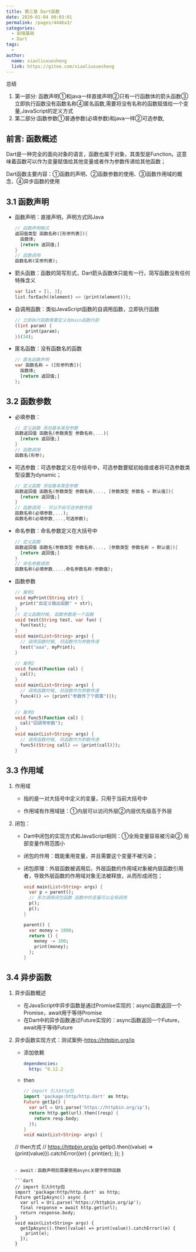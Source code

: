 ```yaml
---
title: 第三章 Dart函数
date: 2020-01-04 00:03:01
permalink: /pages/4446a3/
categories:
  - 前端基础
  - Dart
tags:
  - 
author: 
  name: xiaoliuxuesheng
  link: https://gitee.com/xiaoliuxuesheng
---
```


总结

1. 第一部分: 函数声明①和java一样直接声明②只有一行函数体的箭头函数③立即执行函数没有函数名称④匿名函数,需要将没有名称的函数赋值给一个变量,JavaScript的定义方式
2. 第二部分:函数参数①普通参数(必填参数)和java一样②可选参数,

## 前言: 函数概述

​		Dart是一种完全的面向对象的语言，函数也属于对象，其类型是Function。这意味着函数可以作为变量赋值给其他变量或者作为参数传递给其他函数；

​		Dart函数主要内容：①函数的声明、②函数参数的使用、③函数作用域的概念、④异步函数的使用

## 3.1 函数声明

- 函数声明：直接声明，声明方式同Java

  ```dart
  // 函数声明格式
  返回值类型 函数名称([形参列表]){
    函数体;
    [return 返回值;]
  }
  // 函数调用
  函数名称(实参列表);
  ```

- 箭头函数：函数的简写形式，Dart箭头函数体只能有一行，简写函数没有任何特殊含义

  ```dart
  var list = [1, 3];
  list.forEach((element) => {print(element)});
  ```

- 自调用函数：类似JavaScript函数的自调用函数，立即执行函数

  ```dart
  // 立即执行函数需要定义在main函数内部
  ((int param) {
      print(param); 
  })(34);
  ```

- 匿名函数：没有函数名的函数

  ```dart
  // 匿名函数声明
  var 函数名称 = ([形参列表]){
  	函数体;
    [return 返回值;]
  };
  ```

## 3.2 函数参数

- 必填参数：

  ```dart
  // 定义函数 添加基本类型参数
  函数返回值 函数名(参数类型 参数名称,...){
  	[return 返回值;]
  }
  // 函数调用
  函数名(形参);
  ```

- 可选参数：可选参数定义在中括号中，可选参数要赋初始值或者将可选参数类型设置为dynamic；

  ```dart
  // 定义函数 添加基本类型参数
  函数返回值 函数名(参数类型 参数名称,..., [参数类型 参数名 = 默认值]){
  	[return 返回值;]
  }
  // 函数调用 - 可以不给可选参数传值
  函数名称(必填参数,...);
  函数名称(必填参数,...,可选参数);
  ```

- 命名参数：命名参数定义在大括号中

  ```dart
  // 定义函数
  函数返回值 函数名(参数类型 参数名称,..., {参数类型 参数名称 = 默认值}){
  	[return 返回值;]
  }
  // 命名参数调用
  函数名称(必填参数,...,命名参数名称:参数值);
  ```

- 函数参数

  ```dart
  // 案例1
  void myPrint(String str) {
    print("自定义输出函数" + str);
  }
  // 定义函数时候, 函数参数是一个函数
  void test(String test, var fun) {
    fun(test);
  }
  void main(List<String> args) {
    // 调用函数时候, 将函数作为参数传递
    test("aaa", myPrint);
  }
  
  // 案例2
  void func4(Function cal) {
    cal();
  }
  void main(List<String> args) {
    // 调用函数时候, 将函数作为参数传递
    func4(() => {print("参数传了个寂寞")});
  }
  
  // 案例3
  void func5(Function cal) {
    cal("回调带参数");
  }
  void main(List<String> args) {
    // 调用函数时候, 将函数作为参数传递
    func5((String call) => {print(call)});
  }
  ```

## 3.3 作用域

1. 作用域

   - 指的是一对大括号中定义的变量，只用于当前大括号中

   - 作用域有作用域链：①内层可以访问外层②内层优先级高于外层

2. 闭包：

   - Dart中闭包的实现方式和JavaScript相同：①全局变量容易被污染② 局部变量作用范围小

   - 闭包的作用：既能重用变量，并且需要这个变量不被污染；

   - 闭包原理：外层函数被调用后，外层函数的作用域对象被内层函数引用者，导致外层函数的作用域对象无法被释放，从而形成闭包；

     ```dart
     void main(List<String> args) {
       var p = parent();
       // 多次调用闭包函数 函数中的变量可以全局调用
       p();
       p();
     }
     
     parent() {
       var money = 1000;
       return () {
         money -= 100;
         print(money);
       };
     }
     ```


## 3.4 异步函数

 1. 异步函数概述

    - 在JavaScript中异步函数是通过Promise实现的：async函数返回一个Promise，await用于等待Promise
    - 在Dart中的异步函数通过Future实现的：async函数返回一个Future，await用于等待Future

 2. 异步函数实现方式：测试案例-https://httpbin.org/ip

    - 添加依赖

      ```yaml
      dependencies:
      	http: ^0.12.2
      ```
      
    - then
    
      ```dart
      // import 引入http包
      import 'package:http/http.dart' as http;
      Future getIp() {
        var url = Uri.parse('https://httpbin.org/ip');
        return http.get(url).then((resp) {
          return resp.body;
        });
      }
      void main(List<String> args) {
    // then方式
        // https://httpbin.org/ip
    getIp().then((value) => {print(value)}).catchError((er) {
          print(er);
        });
      }
      ```
    
    - await：函数声明后需要使用async关键字修饰函数
    
      ```dart
      // import 引入http包
      import 'package:http/http.dart' as http;
      Future getIpAsync() async {
        var url = Uri.parse('https://httpbin.org/ip');
        final response = await http.get(url);
        return response.body;
      }
      void main(List<String> args) {
        getIpAsync().then((value) => print(value)).catchError((e) {
          print(e);
        });
      }
      ```
